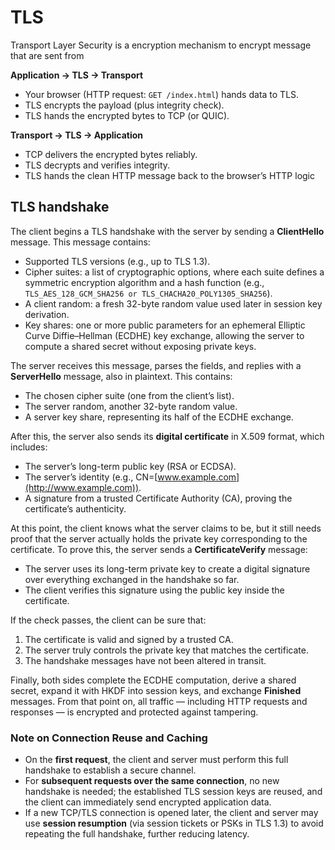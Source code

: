 # TLS

Transport Layer Security is a encryption mechanism to encrypt message that are sent from

**Application → TLS → Transport**

* Your browser (HTTP request: `GET /index.html`) hands data to TLS.
* TLS encrypts the payload (plus integrity check).
* TLS hands the encrypted bytes to TCP (or QUIC).

**Transport → TLS → Application**

* TCP delivers the encrypted bytes reliably.
* TLS decrypts and verifies integrity.
* TLS hands the clean HTTP message back to the browser’s HTTP logic

## TLS handshake

The client begins a TLS handshake with the server by sending a **ClientHello** message. This message contains:

* Supported TLS versions (e.g., up to TLS 1.3).
* Cipher suites: a list of cryptographic options, where each suite defines a symmetric encryption algorithm and a hash function (e.g., `TLS_AES_128_GCM_SHA256 or TLS_CHACHA20_POLY1305_SHA256`).
* A client random: a fresh 32-byte random value used later in session key derivation.
* Key shares: one or more public parameters for an ephemeral Elliptic Curve Diffie–Hellman (ECDHE) key exchange, allowing the server to compute a shared secret without exposing private keys.

The server receives this message, parses the fields, and replies with a **ServerHello** message, also in plaintext. This contains:

* The chosen cipher suite (one from the client’s list).
* The server random, another 32-byte random value.
* A server key share, representing its half of the ECDHE exchange.

After this, the server also sends its **digital certificate** in X.509 format, which includes:

* The server’s long-term public key (RSA or ECDSA).
* The server’s identity (e.g., CN=[www.example.com](http://www.example.com)).
* A signature from a trusted Certificate Authority (CA), proving the certificate’s authenticity.

At this point, the client knows what the server claims to be, but it still needs proof that the server actually holds the private key corresponding to the certificate. To prove this, the server sends a **CertificateVerify** message:

* The server uses its long-term private key to create a digital signature over everything exchanged in the handshake so far.
* The client verifies this signature using the public key inside the certificate.

If the check passes, the client can be sure that:

1. The certificate is valid and signed by a trusted CA.
2. The server truly controls the private key that matches the certificate.
3. The handshake messages have not been altered in transit.

Finally, both sides complete the ECDHE computation, derive a shared secret, expand it with HKDF into session keys, and exchange **Finished** messages. From that point on, all traffic — including HTTP requests and responses — is encrypted and protected against tampering.

### Note on Connection Reuse and Caching

* On the **first request**, the client and server must perform this full handshake to establish a secure channel.
* For **subsequent requests over the same connection**, no new handshake is needed; the established TLS session keys are reused, and the client can immediately send encrypted application data.
* If a new TCP/TLS connection is opened later, the client and server may use **session resumption** (via session tickets or PSKs in TLS 1.3) to avoid repeating the full handshake, further reducing latency.
